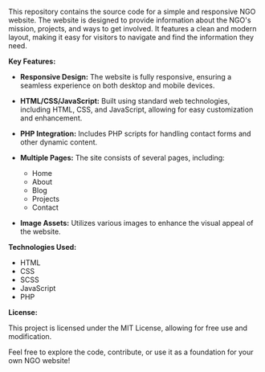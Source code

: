 

This repository contains the source code for a simple and responsive NGO website. The website is designed to provide information about the NGO's mission, projects, and ways to get involved. It features a clean and modern layout, making it easy for visitors to navigate and find the information they need.

**Key Features:**

- **Responsive Design:** The website is fully responsive, ensuring a seamless experience on both desktop and mobile devices.
  
- **HTML/CSS/JavaScript:** Built using standard web technologies, including HTML, CSS, and JavaScript, allowing for easy customization and enhancement.

- **PHP Integration:** Includes PHP scripts for handling contact forms and other dynamic content.

- **Multiple Pages:** The site consists of several pages, including:
  - Home
  - About
  - Blog
  - Projects
  - Contact

- **Image Assets:** Utilizes various images to enhance the visual appeal of the website.

**Technologies Used:**

- HTML
- CSS
- SCSS
- JavaScript
- PHP

**License:**

This project is licensed under the MIT License, allowing for free use and modification.

Feel free to explore the code, contribute, or use it as a foundation for your own NGO website!

